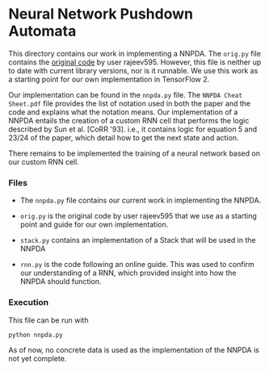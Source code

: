 # Neural Network Pushdown Automata

This directory contains our work in implementing a NNPDA.
The `orig.py` file contains the [original code](https://github.com/rajeev595/NNPDA) by user rajeev595.
However, this file is neither up to date with current library versions, nor is it runnable.
We use this work as a starting point for our own implementation in TensorFlow 2. 

Our implementation can be found in the `nnpda.py` file.
The `NNPDA Cheat Sheet.pdf` file provides the list of notation used in both the paper and the code and explains what the notation means.
Our implementation of a NNPDA entails the creation of a custom RNN cell that performs the logic described by Sun et al. [CoRR '93].
i.e., it contains logic for equation 5 and 23/24 of the paper, which detail how to get the next state and action.

There remains to be implemented the training of a neural network based on our custom RNN cell.

### Files
- The `nnpda.py` file contains our current work in implementing the NNPDA.

- `orig.py` is the original code by user rajeev595 that we use as a starting point and guide for our own implementation.

- `stack.py` contains an implementation of a Stack that will be used in the NNPDA

- `rnn.py` is the code following an online guide. This was used to confirm our understanding of a RNN, which provided insight into how the NNPDA should function.

### Execution
This file can be run with 
```
python nnpda.py
```
As of now, no concrete data is used as the implementation of the NNPDA is not yet complete.